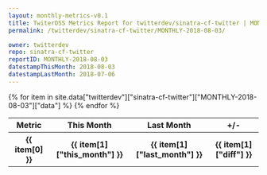 ```yaml
---
layout: monthly-metrics-v0.1
title: TwiterOSS Metrics Report for twitterdev/sinatra-cf-twitter | MONTHLY-2018-08-03 | 2018-08-03
permalink: /twitterdev/sinatra-cf-twitter/MONTHLY-2018-08-03/

owner: twitterdev
repo: sinatra-cf-twitter
reportID: MONTHLY-2018-08-03
datestampThisMonth: 2018-08-03
datestampLastMonth: 2018-07-06
---
```


<table style="width: 100%">
    <tr>
        <th>Metric</th>
        <th>This Month</th>
        <th>Last Month</th>
        <th>+/-</th>
    </tr>
    {% for item in site.data["twitterdev"]["sinatra-cf-twitter"]["MONTHLY-2018-08-03"]["data"] %}
    <tr>
        <th>{{ item[0] }}</th>
        <th>{{ item[1]["this_month"] }}</th>
        <th>{{ item[1]["last_month"] }}</th>
        <th>{{ item[1]["diff"] }}</th>
    </tr>
    {% endfor %}
</table>

